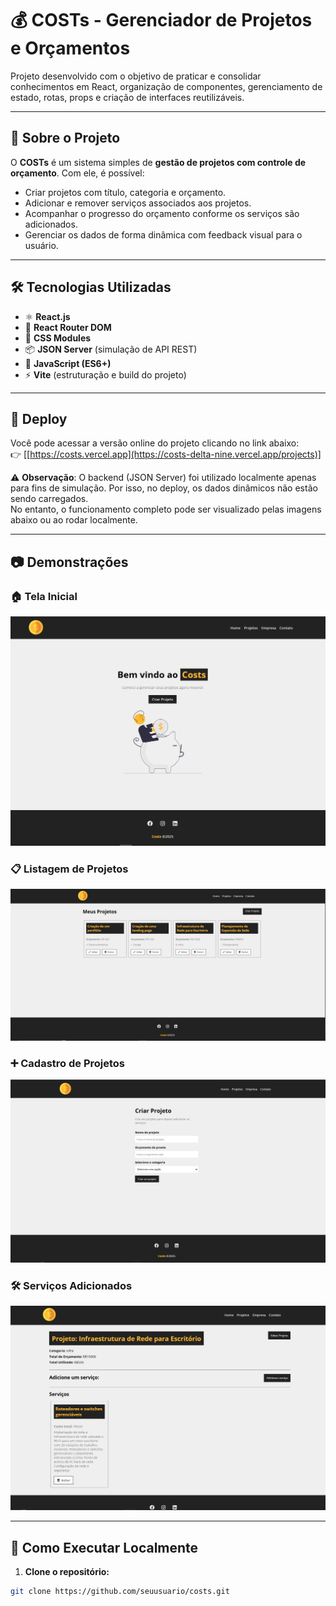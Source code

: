 # 💰 COSTs - Gerenciador de Projetos e Orçamentos

Projeto desenvolvido com o objetivo de praticar e consolidar conhecimentos em React, organização de componentes, gerenciamento de estado, rotas, props e criação de interfaces reutilizáveis.

---

## 📌 Sobre o Projeto

O **COSTs** é um sistema simples de **gestão de projetos com controle de orçamento**. Com ele, é possível:

- Criar projetos com título, categoria e orçamento.
- Adicionar e remover serviços associados aos projetos.
- Acompanhar o progresso do orçamento conforme os serviços são adicionados.
- Gerenciar os dados de forma dinâmica com feedback visual para o usuário.

---

## 🛠 Tecnologias Utilizadas

- ⚛️ **React.js**
- 📍 **React Router DOM**
- 🎨 **CSS Modules**
- 📦 **JSON Server** (simulação de API REST)
- 📁 **JavaScript (ES6+)**
- ⚡ **Vite** (estruturação e build do projeto)

---

## 🔗 Deploy

Você pode acessar a versão online do projeto clicando no link abaixo:  
👉 [[https://costs.vercel.app](https://costs-delta-nine.vercel.app/projects)]

⚠️ **Observação**: O backend (JSON Server) foi utilizado localmente apenas para fins de simulação. Por isso, no deploy, os dados dinâmicos não estão sendo carregados.  
No entanto, o funcionamento completo pode ser visualizado pelas imagens abaixo ou ao rodar localmente.

---

## 📷 Demonstrações

### 🏠 Tela Inicial
![Tela inicial do projeto](./src/image/Tela_inicial.png)

### 📋 Listagem de Projetos
![Tela do Projeto](./src/image/Tela_projetos.png)

### ➕ Cadastro de Projetos
![Cadastro de Projeto](./src/image/Criar_projetos.png)

### 🛠 Serviços Adicionados
![Serviços adicionados](./src/image/Servicos_adicionados.png)

---

## 🚀 Como Executar Localmente

1. **Clone o repositório:**
```bash
git clone https://github.com/seuusuario/costs.git
